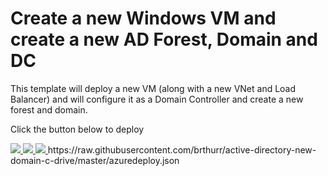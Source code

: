 # Create a new Windows VM and create a new AD Forest, Domain and DC

This template will deploy a new VM (along with a new VNet and Load Balancer) and will configure it as a Domain Controller and create a new forest and domain.

Click the button below to deploy

<a href="https://portal.azure.com/#create/Microsoft.Template/uri/https%3A%2F%2Fraw.githubusercontent.com%2Fbrthurr%2Factive-directory-new-domain-c-drive%2Fmaster%2Fazuredeploy.json" target="_blank">
    <img src="http://azuredeploy.net/deploybutton.png"/>
</a>
<a href="https://portal.azure.us/#create/Microsoft.Template/uri/https%3A%2F%2Fraw.githubusercontent.com%2Fbrthurr%2Factive-directory-new-domain-c-drive%2Fmaster%2Fazuredeploy.json" target="_blank">
    <img src="http://azuredeploy.net/AzureGov.png"/>
</a>
<a href="http://armviz.io/#/?load=https%3A%2F%2Fraw.githubusercontent.com%2Fbrthurr%2Factive-directory-new-domain-c-drive%2Fmaster%2Fazuredeploy.json" target="_blank">
    <img src="http://armviz.io/visualizebutton.png"/>
</a>
https://raw.githubusercontent.com/brthurr/active-directory-new-domain-c-drive/master/azuredeploy.json